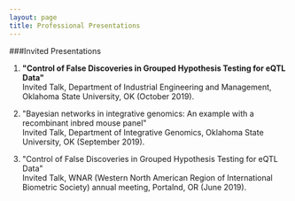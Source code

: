 ```yaml
---
layout: page
title: Professional Presentations
---
```


###Invited Presentations
1. **"Control of False Discoveries in Grouped Hypothesis Testing for eQTL Data"**  
  Invited Talk, Department of Industrial Engineering and Management, Oklahoma State University, OK (October 2019).

2. "Bayesian networks in integrative genomics: An example with a recombinant inbred mouse panel"   
  Invited Talk, Department of Integrative Genomics, Oklahoma State University, OK (September 2019).

3. "Control of False Discoveries in Grouped Hypothesis Testing for eQTL Data"   
  Invited Talk, WNAR (Western North American Region of International Biometric Society) annual meeting, Portalnd, OR (June 2019).



